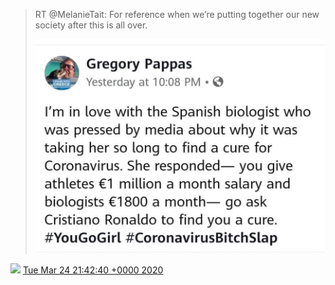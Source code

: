 > RT @MelanieTait: For reference when we’re putting together our new society after this is all over\. 
> 
> ![](../../media/1242567533460422659-ETwGDmHVAAUtkeS.jpg)

<img src="../../media/tweet.ico" width="12" /> [Tue Mar 24 21:42:40 +0000 2020](https://twitter.com/DromerDenker/status/1242567533460422659)